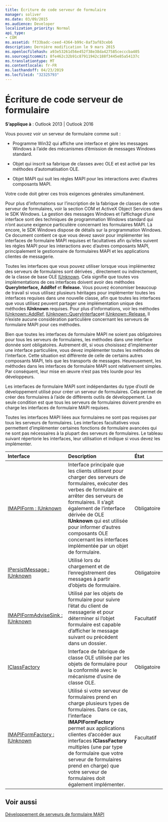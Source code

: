 ```yaml
---
title: Écriture de code serveur de formulaire
manager: soliver
ms.date: 03/09/2015
ms.audience: Developer
localization_priority: Normal
api_type:
- COM
ms.assetid: ff33badc-ceed-4364-b99c-8af3af83ceb6
description: Dernière modification le 9 mars 2015
ms.openlocfilehash: a93e53261d56e452f38e38da427585cecccba405
ms.sourcegitcommit: 8fe462c32b91c87911942c188f3445e85a54137c
ms.translationtype: MT
ms.contentlocale: fr-FR
ms.lasthandoff: 04/23/2019
ms.locfileid: "32325793"
---
```

# <a name="writing-form-server-code"></a>Écriture de code serveur de formulaire

  
  
**S’applique à** : Outlook 2013 | Outlook 2016 
  
Vous pouvez voir un serveur de formulaire comme suit : 
  
- Programme Win32 qui affiche une interface et gère les messages Windows à l’aide des mécanismes d’émission de messages Windows standard.
    
- Objet qui inscrit sa fabrique de classes avec OLE et est activé par les méthodes d’automatisation OLE.
    
- Objet MAPI qui suit les règles MAPI pour les interactions avec d’autres composants MAPI.
    
 Votre code doit gérer ces trois exigences générales simultanément. 
  
Pour plus d’informations sur l’inscription de la fabrique de classes de votre serveur de formulaires, voir la section COM et ActiveX Object Services dans le SDK Windows. La gestion des messages Windows et l’affichage d’une interface sont des techniques de programmation Windows standard qui n’ont aucune exigence particulière concernant les formulaires MAPI. Là encore, le SDK Windows dispose de détails sur la programmation Windows. Ce document contient ce que vous devez savoir pour implémenter les interfaces de formulaire MAPI requises et facultatives afin qu’elles suivent les règles MAPI pour les interactions avec d’autres composants MAPI, principalement le gestionnaire de formulaires MAPI et les applications clientes de messagerie.
  
Toutes les interfaces que vous pouvez utiliser lorsque vous implémentez des serveurs de formulaires sont dérivées , directement ou indirectement, de la classe de base OLE [IUnknown](https://msdn.microsoft.com/library/33f1d79a-33fc-4ce5-a372-e08bda378332%28Office.15%29.aspx). Cela signifie que toutes vos implémentations de ces interfaces doivent avoir des méthodes **QueryInterface,** **AddRef** et **Release.** Vous pouvez économiser beaucoup de travail si vous utilisez plusieurs héritages pour implémenter toutes les interfaces requises dans une nouvelle classe, afin que toutes les interfaces que vous utilisez peuvent partager une implémentation unique des méthodes **IUnknown** requises. Pour plus d’informations, voir les méthodes [IUnknown::AddRef,](https://msdn.microsoft.com/library/b4316efd-73d4-4995-b898-8025a316ba63%28Office.15%29.aspx) [IUnknown::QueryInterface](https://msdn.microsoft.com/library/54d5ff80-18db-43f2-b636-f93ac053146d%28Office.15%29.aspx)et [IUnknown::Release.](https://msdn.microsoft.com/library/4b494c6f-f0ee-4c35-ae45-ed956f40dc7a%28Office.15%29.aspx) Il n’existe aucune considération particulière concernant les serveurs de formulaire MAPI pour ces méthodes. 
  
Bien que toutes les interfaces de formulaire MAPI ne soient pas obligatoires pour tous les serveurs de formulaires, les méthodes dans une interface donnée sont obligatoires. Autrement dit, si vous choisissez d’implémenter une interface particulière, vous devez implémenter toutes les méthodes de l’interface. Cette situation est différente de celle de certains autres composants MAPI, tels que les transports de messages. Heureusement, les méthodes dans les interfaces de formulaire MAPI sont relativement simples. Par conséquent, leur mise en œuvre n’est pas très lourde pour les développeurs.
  
Les interfaces de formulaire MAPI sont indépendantes du type d’outil de développement utilisé pour créer un serveur de formulaires. Cela permet de créer des formulaires à l’aide de différents outils de développement. La seule condition est que tous les serveurs de formulaires doivent prendre en charge les interfaces de formulaire MAPI requises.
  
Toutes les interfaces MAPI liées aux formulaires ne sont pas requises par tous les serveurs de formulaires. Les interfaces facultatives vous permettent d’implémenter certaines fonctions de formulaire avancées qui ne sont pas nécessaires à la plupart des serveurs de formulaires. Le tableau suivant répertorie les interfaces, leur utilisation et indique si vous devez les implémenter.
  
|**Interface**|**Description**|**État**|
|:-----|:-----|:-----|
|[IMAPIForm : IUnknown](imapiformiunknown.md) <br/> |Interface principale que les clients utilisent pour charger des serveurs de formulaires, exécuter des verbes de formulaire et arrêter des serveurs de formulaires. Il s’agit également de l’interface dérivée de OLE **IUnknown** qui est utilisée pour informer d’autres composants OLE concernant les interfaces implémentée par un objet de formulaire.  <br/> |Obligatoire  <br/> |
|[IPersistMessage : IUnknown](ipersistmessageiunknown.md) <br/> |Utilisé lors du chargement et de l’enregistrement des messages à partir d’objets de formulaire.  <br/> |Obligatoire  <br/> |
|[IMAPIFormAdviseSink : IUnknown](imapiformadvisesinkiunknown.md) <br/> |Utilisé par les objets de formulaire pour suivre l’état du client de messagerie et pour déterminer si l’objet formulaire est capable d’afficher le message suivant ou précédent dans un dossier.  <br/> |Facultatif  <br/> |
|[IClassFactory](https://msdn.microsoft.com/library/f624f833-2b69-43bc-92cd-c4ecbe6051c5%28Office.15%29.aspx) <br/> |Interface de fabrique de classe OLE utilisée par les objets de formulaire pour la conformité avec le mécanisme d’usine de classe OLE.  <br/> |Obligatoire  <br/> |
|[IMAPIFormFactory : IUnknown](imapiformfactoryiunknown.md) <br/> |Utilisé si votre serveur de formulaires prend en charge plusieurs types de formulaires. Dans ce cas, l’interface **IMAPIFormFactory** permet aux applications clientes d’accéder aux interfaces **IClassFactory** multiples (une par type de formulaire que votre serveur de formulaires prend en charge) que votre serveur de formulaires doit également implémenter.  <br/> |Facultatif  <br/> |
   
## <a name="see-also"></a>Voir aussi



[Développement de serveurs de formulaire MAPI](developing-mapi-form-servers.md)

